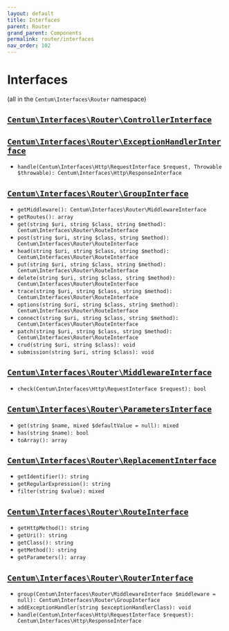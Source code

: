 ```yaml
---
layout: default
title: Interfaces
parent: Router
grand_parent: Components
permalink: router/interfaces
nav_order: 102
---
```




# Interfaces

(all in the `Centum\Interfaces\Router` namespace)



## [`Centum\Interfaces\Router\ControllerInterface`](https://github.com/SidRoberts/centum/blob/development/src/Interfaces/Router/ControllerInterface.php)



## [`Centum\Interfaces\Router\ExceptionHandlerInterface`](https://github.com/SidRoberts/centum/blob/development/src/Interfaces/Router/ExceptionHandlerInterface.php)

- `handle(Centum\Interfaces\Http\RequestInterface $request, Throwable $throwable): Centum\Interfaces\Http\ResponseInterface`



## [`Centum\Interfaces\Router\GroupInterface`](https://github.com/SidRoberts/centum/blob/development/src/Interfaces/Router/GroupInterface.php)

- `getMiddleware(): Centum\Interfaces\Router\MiddlewareInterface`
- `getRoutes(): array`
- `get(string $uri, string $class, string $method): Centum\Interfaces\Router\RouteInterface`
- `post(string $uri, string $class, string $method): Centum\Interfaces\Router\RouteInterface`
- `head(string $uri, string $class, string $method): Centum\Interfaces\Router\RouteInterface`
- `put(string $uri, string $class, string $method): Centum\Interfaces\Router\RouteInterface`
- `delete(string $uri, string $class, string $method): Centum\Interfaces\Router\RouteInterface`
- `trace(string $uri, string $class, string $method): Centum\Interfaces\Router\RouteInterface`
- `options(string $uri, string $class, string $method): Centum\Interfaces\Router\RouteInterface`
- `connect(string $uri, string $class, string $method): Centum\Interfaces\Router\RouteInterface`
- `patch(string $uri, string $class, string $method): Centum\Interfaces\Router\RouteInterface`
- `crud(string $uri, string $class): void`
- `submission(string $uri, string $class): void`



## [`Centum\Interfaces\Router\MiddlewareInterface`](https://github.com/SidRoberts/centum/blob/development/src/Interfaces/Router/MiddlewareInterface.php)

- `check(Centum\Interfaces\Http\RequestInterface $request): bool`



## [`Centum\Interfaces\Router\ParametersInterface`](https://github.com/SidRoberts/centum/blob/development/src/Interfaces/Router/ParametersInterface.php)

- `get(string $name, mixed $defaultValue = null): mixed`
- `has(string $name): bool`
- `toArray(): array`



## [`Centum\Interfaces\Router\ReplacementInterface`](https://github.com/SidRoberts/centum/blob/development/src/Interfaces/Router/ReplacementInterface.php)

- `getIdentifier(): string`
- `getRegularExpression(): string`
- `filter(string $value): mixed`



## [`Centum\Interfaces\Router\RouteInterface`](https://github.com/SidRoberts/centum/blob/development/src/Interfaces/Router/RouteInterface.php)

- `getHttpMethod(): string`
- `getUri(): string`
- `getClass(): string`
- `getMethod(): string`
- `getParameters(): array`



## [`Centum\Interfaces\Router\RouterInterface`](https://github.com/SidRoberts/centum/blob/development/src/Interfaces/Router/RouterInterface.php)

- `group(Centum\Interfaces\Router\MiddlewareInterface $middleware = null): Centum\Interfaces\Router\GroupInterface`
- `addExceptionHandler(string $exceptionHandlerClass): void`
- `handle(Centum\Interfaces\Http\RequestInterface $request): Centum\Interfaces\Http\ResponseInterface`
